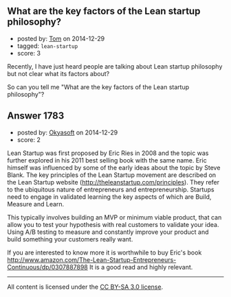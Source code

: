 ## What are the key factors of the Lean startup philosophy?

- posted by: [Tom](https://stackexchange.com/users/5541522/tom) on 2014-12-29
- tagged: `lean-startup`
- score: 3

Recently, I have just heard people are talking about Lean startup philosophy but not clear what its factors about?

So can you tell me "What are the key factors of the Lean startup philosophy"?


## Answer 1783

- posted by: [Okyasoft](https://stackexchange.com/users/294248/okyasoft) on 2014-12-29
- score: 2

Lean Startup was first proposed by Eric Ries in 2008 and the topic was further explored in his 2011 best selling book with the same name. Eric himself was influenced by some of the early ideas about the topic by Steve Blank. The key principles of the Lean Startup movement are described on the Lean Startup website (http://theleanstartup.com/principles). They refer to the ubiquitous nature of entrepreneurs and entrepreneurship. Startups need to engage in validated learning the key aspects of which are Build, Measure and Learn.

This typically involves building an MVP or minimum viable product, that can allow you to test your hypothesis with real customers to validate your idea. Using A/B testing to measure and constantly improve your product and build something your customers really want. 

If you are interested to know more it is worthwhile to buy Eric's book http://www.amazon.com/The-Lean-Startup-Entrepreneurs-Continuous/dp/0307887898
It is a good read and highly relevant.




---

All content is licensed under the [CC BY-SA 3.0 license](https://creativecommons.org/licenses/by-sa/3.0/).
